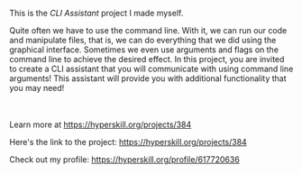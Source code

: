 This is the *CLI Assistant* project I made myself.


<p>Quite often we have to use the command line. With it, we can run our code and manipulate files, that is, we can do everything that we did using the graphical interface. Sometimes we even use arguments and flags on the command line to achieve the desired effect. In this project, you are invited to create a CLI assistant that you will communicate with using command line arguments! This assistant will provide you with additional functionality that you may need!</p><br/><br/>Learn more at <a href="https://hyperskill.org/projects/384?utm_source=ide&utm_medium=ide&utm_campaign=ide&utm_content=project-card">https://hyperskill.org/projects/384</a>

Here's the link to the project: https://hyperskill.org/projects/384

Check out my profile: https://hyperskill.org/profile/617720636